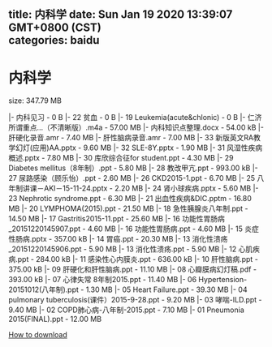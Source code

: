 
title: 内科学
date: Sun Jan 19 2020 13:39:07 GMT+0800 (CST)    
categories: baidu
---

# 内科学
size: 347.79 MB
 
 
|- 内科见习 - 0 B
|- 22 贫血 - 0 B
|- 19 Leukemia(acute&chlonic) - 0 B
|- 仁济所谓重点...（不清晰版）.m4a - 57.00 MB
|- 内科知识点整理.docx - 54.00 kB
|- 肝硬化录音.amr - 7.40 MB
|- 肝性脑病录音.amr - 7.00 MB
|- 33 新版英文RA教学幻灯(应用)AA.pptx - 9.60 MB
|- 32 SLE-8Y.pptx - 1.90 MB
|- 31 风湿性疾病概述.pptx - 7.80 MB
|- 30 库欣综合征for student.ppt - 4.30 MB
|- 29 Diabetes mellitus（8年制）.ppt - 5.80 MB
|- 28 教改甲亢.ppt - 993.00 kB
|- 27 尿路感染（顾乐怡）.ppt - 2.60 MB
|- 26 CKD2015-1.ppt - 6.70 MB
|- 25 八年制讲课－AKI－15-11-24.pptx - 2.20 MB
|- 24 肾小球疾病.pptx - 5.60 MB
|- 23 Nephrotic syndrome.ppt - 6.30 MB
|- 21 出血性疾病&DIC.pptm - 16.80 MB
|- 20 LYMPHOMA(2015).ppt - 21.50 MB
|- 18 急性胰腺炎八年制.ppt - 14.50 MB
|- 17 Gastritis2015-11.ppt - 25.60 MB
|- 16 功能性胃肠病_20151220145907.ppt - 4.60 MB
|- 16 功能性胃肠病.ppt - 4.60 MB
|- 15 炎症性肠病.pptx - 357.00 kB
|- 14 胃癌.ppt - 20.30 MB
|- 13 消化性溃疡_20151220145906.ppt - 5.90 MB
|- 13 消化性溃疡.ppt - 5.90 MB
|- 12 心肌疾病.ppt - 284.00 kB
|- 11 感染性心内膜炎.ppt - 636.00 kB
|- 10 肝性脑病.ppt - 375.00 kB
|- 09 肝硬化和肝性脑病.ppt - 11.10 MB
|- 08 心瓣膜病幻灯稿.pdf - 393.00 kB
|- 07 心律失常 8年制2015.ppt - 11.40 MB
|- 06 Hypertension-20151012(八年制).ppt - 1.30 MB
|- 05 Heart Failure.ppt - 39.30 MB
|- 04 pulmonary tuberculosis(课件）2015-9-28.ppt - 9.20 MB
|- 03 哮喘-ILD.ppt - 9.40 MB
|- 02 COPD肺心病-八年制-2015.ppt - 7.10 MB
|- 01 Pneumonia 2015(FINAL).ppt - 12.00 MB

[How to download](https://bpcam.bemobtrk.com/go/2ceec3aa-1ca2-46d6-b9ff-aaa5c184517c?jno=4492)